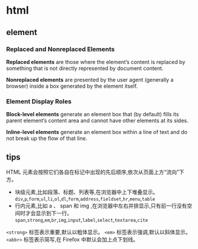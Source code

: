 # html

## element

###	Replaced and Nonreplaced Elements

**Replaced elements** are those where the element’s content is replaced by something that is not directly represented by document content.

**Nonreplaced elements** are presented by the user agent (generally a browser) inside a box generated by the element itself.

### Element Display Roles

**Block-level elements** generate an element box that (by default) fills its parent element’s content area and cannot have other elements at its sides.

**Inline-level elements** generate an element box within a line of text and do not break up the flow of that line.

## tips

HTML 元素会按照它们各自在标记中出现的先后顺序,依次从页面上方“流向”下方。

- 块级元素,比如段落、标题、列表等,在浏览器中上下堆叠显示。
`div`,`p`,`form`,`ul`,`li`,`ol`,`dl`,`form`,`address`,`fieldset`,`hr`,`menu`,`table`
- 行内元素,比如 a 、 span 和 img ,在浏览器中左右并排显示,只有前一行没有空间时才会显示到下一行。
`span`,`strong`,`em`,`br`,`img`,`input`,`label`,`select`,`textarea`,`cite`

`<strong>` 标签表示重要,默认以粗体显示。
`<em>` 标签表示强调,默认以斜体显示。
`<abbr>` 标签表示简写,在 Firefox 中默认会加上点下划线。
